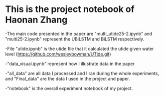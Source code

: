 # This is the project notebook of Haonan Zhang

 -The main code presented in the paper are "multi_utide25-2.ipynb" and "multi25-2.ipynb" represent the UBiLSTM and BiLSTM respectively.
 
 -File "utide.ipynb" is the utide file that it calculated the utide given water level (https://github.com/wesleybowman/UTide.git)
 
 -"data_visual.ipynb" represent how I illustrate data in the paper
 
 -"all_data" are all data I processed and I ran during the whole experiments, and "Final_data" are the data I used in the project and paper.
 
 -"notebook" is the overall experiment notebook of my project.
